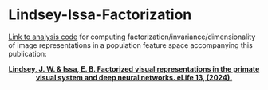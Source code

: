 # Lindsey-Issa-Factorization
<a href="https://github.com/hchau630/nn-analysis"> Link to analysis code</a> for computing factorization/invariance/dimensionality of image representations in a population feature space accompanying this publication:

<p align="center"><b><a href="https://elifesciences.org/reviewed-preprints/91685v1"> Lindsey, J. W. & Issa, E. B.  Factorized visual representations in the primate visual system and deep neural networks.  eLife 13, (2024). </a> </b></p>
